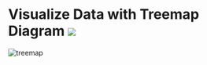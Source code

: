 # Visualize Data with Treemap Diagram [![](https://img.shields.io/badge/codepan-ready-success)](https://codepen.io/roschy/pen/MWmyzjJ?editors=0010)

![treemap](https://user-images.githubusercontent.com/17887606/126487335-4527bbe5-e903-4319-88f2-17d0e74def5e.png)
